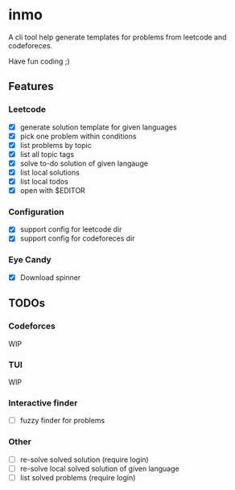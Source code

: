 # inmo

A cli tool help generate templates for problems from leetcode and codeforeces.

Have fun coding ;)

## Features

### Leetcode

- [x] generate solution template for given languages
- [x] pick one problem within conditions
- [x] list problems by topic
- [x] list all topic tags
- [x] solve to-do solution of given langauge
- [x] list local solutions
- [x] list local todos
- [x] open with $EDITOR

### Configuration

- [x] support config for leetcode dir
- [x] support config for codeforeces dir

### Eye Candy

- [x] Download spinner

## TODOs

### Codeforces

WIP

### TUI

WIP

### Interactive finder

- [ ] fuzzy finder for problems

### Other

- [ ] re-solve solved solution (require login)
- [ ] re-solve local solved solution of given language
- [ ] list solved problems (require login)
